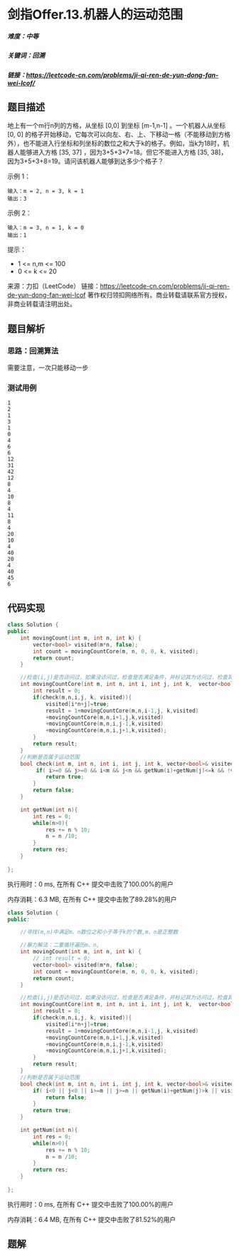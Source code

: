 # 剑指Offer.13.机器人的运动范围

##### 难度：中等

##### 关键词：回溯

##### 链接：https://leetcode-cn.com/problems/ji-qi-ren-de-yun-dong-fan-wei-lcof/

## 题目描述

地上有一个m行n列的方格，从坐标 [0,0] 到坐标 [m-1,n-1] 。一个机器人从坐标 [0, 0] 的格子开始移动，它每次可以向左、右、上、下移动一格（不能移动到方格外），也不能进入行坐标和列坐标的数位之和大于k的格子。例如，当k为18时，机器人能够进入方格 [35, 37] ，因为3+5+3+7=18。但它不能进入方格 [35, 38]，因为3+5+3+8=19。请问该机器人能够到达多少个格子？

示例 1：

```
输入：m = 2, n = 3, k = 1
输出：3
```

示例 2：

```
输入：m = 3, n = 1, k = 0
输出：1
```

提示：

- 1 <= n,m <= 100
- 0 <= k <= 20

来源：力扣（LeetCode）
链接：https://leetcode-cn.com/problems/ji-qi-ren-de-yun-dong-fan-wei-lcof
著作权归领扣网络所有。商业转载请联系官方授权，非商业转载请注明出处。

## 题目解析

### 思路：回溯算法

需要注意，一次只能移动一步

### 测试用例

```
1
2
1
3
1
0
4
6
6
12
31
42
12
8
4
10
8
4
11
8
4
20
10
4
40
20
4
40
45
6
```



## 代码实现

```c++
class Solution {
public:
    int movingCount(int m, int n, int k) {
        vector<bool> visited(m*n, false);
        int count = movingCountCore(m, n, 0, 0, k, visited);
        return count;
    }

    //检查(i,j)是否访问过，如果没访问过，检查是否满足条件，并标记其为访问过，检查其周围元素是否满足条件。
    int movingCountCore(int m, int n, int i, int j, int k,  vector<bool>& visited){
        int result = 0;
        if(check(m,n,i,j, k, visited)){
            visited[i*n+j]=true;
            result = 1+movingCountCore(m,n,i-1,j, k,visited)
            +movingCountCore(m,n,i+1,j,k,visited)
            +movingCountCore(m,n,i,j-1,k,visited)
            +movingCountCore(m,n,i,j+1,k,visited);
        }
        return result;
    }
    //判断是否属于运动范围
    bool check(int m, int n, int i, int j, int k, vector<bool>& visited){
         if( i>=0 && j>=0 && i<m && j<n && getNum(i)+getNum(j)<=k && !visited[i*n+j]){
            return true;
        }
        return false; 
    }

    int getNum(int n){
        int res = 0;
        while(n>0){
            res += n % 10;
            n = n /10;
        }
        return res;
    }
    
};
```

执行用时：0 ms, 在所有 C++ 提交中击败了100.00%的用户

内存消耗：6.3 MB, 在所有 C++ 提交中击败了89.28%的用户



```c++
class Solution {
public:

    //寻找(m,n)中满足m、n数位之和小于等于k的个数,m、n是正整数

    //暴力解法：二重循环遍历m、n,
    int movingCount(int m, int n, int k) {
        // int result = 0;
        vector<bool> visited(m*n, false);
        int count = movingCountCore(m, n, 0, 0, k, visited);
        return count;
    }

    //检查(i,j)是否访问过，如果没访问过，检查是否满足条件，并标记其为访问过，检查其周围元素是否满足条件。
    int movingCountCore(int m, int n, int i, int j, int k,  vector<bool>& visited){
        int result = 0;
        if(check(m,n,i,j, k, visited)){
            visited[i*n+j]=true;
            result = 1+movingCountCore(m,n,i-1,j, k,visited)
            +movingCountCore(m,n,i+1,j,k,visited)
            +movingCountCore(m,n,i,j-1,k,visited)
            +movingCountCore(m,n,i,j+1,k,visited);
        }
        return result;
    }
    //判断是否属于运动范围
    bool check(int m, int n, int i, int j, int k, vector<bool>& visited){
        if( i<0 || j<0 || i>=m || j>=n || getNum(i)+getNum(j)>k || visited[i*n+j]){
            return false;
        }
        return true; 
    }

    int getNum(int n){
        int res = 0;
        while(n>0){
            res += n % 10;
            n = n /10;
        }
        return res;
    }
    
};
```

执行用时：0 ms, 在所有 C++ 提交中击败了100.00%的用户

内存消耗：6.4 MB, 在所有 C++ 提交中击败了81.52%的用户

## 题解

